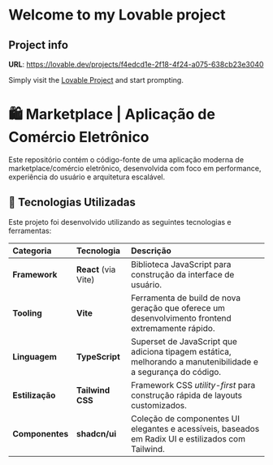# Welcome to my Lovable project

## Project info

**URL**: https://lovable.dev/projects/f4edcd1e-2f18-4f24-a075-638cb23e3040

Simply visit the [Lovable Project](https://lovable.dev/projects/f4edcd1e-2f18-4f24-a075-638cb23e3040) and start prompting.

# 🛍️ Marketplace | Aplicação de Comércio Eletrônico

Este repositório contém o código-fonte de uma aplicação moderna de marketplace/comércio eletrônico, desenvolvida com foco em performance, experiência do usuário e arquitetura escalável.

## 🚀 Tecnologias Utilizadas

Este projeto foi desenvolvido utilizando as seguintes tecnologias e ferramentas:

| Categoria | Tecnologia | Descrição |
| :--- | :--- | :--- |
| **Framework** | **React** (via Vite) | Biblioteca JavaScript para construção da interface de usuário. |
| **Tooling** | **Vite** | Ferramenta de build de nova geração que oferece um desenvolvimento frontend extremamente rápido. |
| **Linguagem** | **TypeScript** | Superset de JavaScript que adiciona tipagem estática, melhorando a manutenibilidade e a segurança do código. |
| **Estilização** | **Tailwind CSS** | Framework CSS *utility-first* para construção rápida de layouts customizados. |
| **Componentes** | **shadcn/ui** | Coleção de componentes UI elegantes e acessíveis, baseados em Radix UI e estilizados com Tailwind. |
